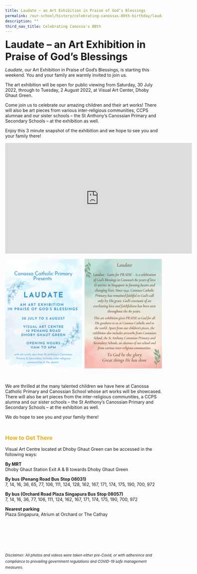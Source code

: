 ```yaml
---
title: Laudate – an Art Exhibition in Praise of God’s Blessings
permalink: /our-school/history/celebrating-canossas-80th-birthday/laudate-exhibition/
description: ""
third_nav_title: Celebrating Canossa's 80th
---
```

<b><font size=6>Laudate – an Art Exhibition in Praise of God’s Blessings
</font></b>

_Laudate_, our Art Exhibition in Praise of God’s Blessings, is starting this weekend. You and your family are warmly invited to join us.

The art exhibition will be open for public viewing from Saturday, 30 July 2022, through to Tuesday, 2 August 2022, at Visual Art Center, Dhoby Ghaut Green.

Come join us to celebrate our amazing children and their art works! There will also be art pieces from various inter-religious communities, CCPS alumnae and our sister schools – the St Anthony’s Canossian Primary and Secondary Schools – at the exhibition as well.

Enjoy this 3 minute snapshot of the exhibition and we hope to see you and your family there!


<center>
<iframe width="600" height="355" src="https://www.youtube.com/embed/rxq53XN_DNc" title="YouTube video player" frameborder="0" allow="accelerometer; autoplay; clipboard-write; encrypted-media; gyroscope; picture-in-picture" allowfullscreen></iframe>


![](/images/History/Laudate%201.png)

</center>

<br>

We are thrilled at the many talented children we have here at Canossa Catholic Primary and Canossian School whose art works will be showcased. There will also be art pieces from the inter-religious communities, a CCPS alumna and our sister schools – the St Anthony’s Canossian Primary and Secondary Schools – at the exhibition as well.  
  
We do hope to see you and your family there!  


<br>
<br>
<b><font size=4 color="#eeac0d">How to Get There</font></b>
<br>
<br>
Visual Art Centre located at Dhoby Ghaut Green can be accessed in the following ways:  
  

<b>By MRT</b>
<br>
Dhoby Ghaut Station Exit A & B towards Dhoby Ghaut Green  
  
<b>By bus (Penang Road Bus Stop 08031)</b>
<br>
7, 14, 16, 36, 65, 77, 106, 111, 124, 128, 162, 167, 171, 174, 175, 190, 700, 972  
  

<b>By bus (Orchard Road Plaza Singapura Bus Stop 08057)</b>
<br>
7, 14, 16, 36, 77, 106, 111, 124, 162, 167, 171, 174, 175, 190, 700, 972  
  

<b>Nearest parking</b><br>
Plaza Singapura, Atrium at Orchard or The Cathay

<br><br><br><br><br><br>
<sup>_Disclaimer: All photos and videos were taken either pre-Covid, or with adherence and compliance to prevailing government regulations and COVID-19 safe management measures._</sup>